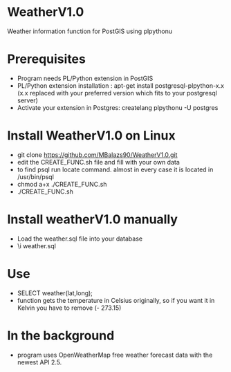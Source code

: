 WeatherV1.0
===========

Weather information function for PostGIS using plpythonu

# Prerequisites

- Program needs PL/Python extension in PostGIS
- PL/Python extension installation : apt-get install postgresql-plpython-x.x (x.x replaced with your preferred version
which fits to your postgresql server)
- Activate your extension in Postgres: createlang plpythonu -U postgres

# Install WeatherV1.0 on Linux

- git clone https://github.com/MBalazs90/WeatherV1.0.git
- edit the CREATE_FUNC.sh file and fill with your own data
- to find psql run locate command. almost in every case it is located in /usr/bin/psql
- chmod a+x ./CREATE_FUNC.sh
- ./CREATE_FUNC.sh

# Install weatherV1.0 manually

- Load the weather.sql file into your database
- \i weather.sql

# Use

- SELECT weather(lat,long);
- function gets the temperature in Celsius originally, so if you want it in Kelvin you have to remove
(- 273.15)

# In the background

- program uses OpenWeatherMap free weather forecast data with the newest API 2.5.
